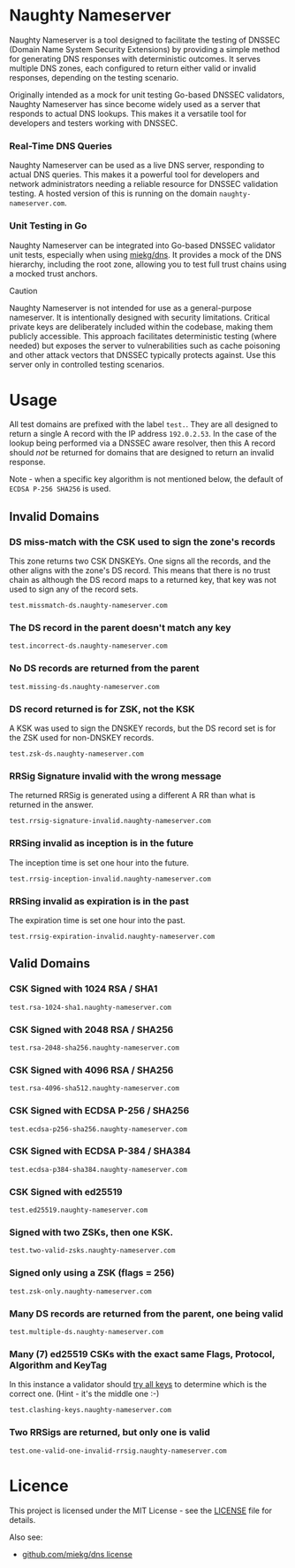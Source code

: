 # Naughty Nameserver

Naughty Nameserver is a tool designed to facilitate the testing of DNSSEC (Domain Name System Security Extensions) 
by providing a simple method for generating DNS responses with deterministic outcomes. It serves multiple DNS 
zones, each configured to return either valid or invalid responses, depending on the testing scenario.

Originally intended as a mock for unit testing Go-based DNSSEC validators, Naughty Nameserver has since become 
widely used as a server that responds to actual DNS lookups. This makes it a versatile tool for developers and 
testers working with DNSSEC.

### Real-Time DNS Queries
Naughty Nameserver can be used as a live DNS server, responding to actual DNS queries. This makes it a 
powerful tool for developers and network administrators needing a reliable resource for DNSSEC validation testing.
A hosted version of this is running on the domain `naughty-nameserver.com`.

### Unit Testing in Go
Naughty Nameserver can be integrated into Go-based DNSSEC validator unit tests, 
especially when using [miekg/dns](https://github.com/miekg). It provides a mock of the DNS hierarchy,
including the root zone, allowing you to test full trust chains using a mocked trust anchors.


> [!CAUTION]
> Naughty Nameserver is not intended for use as a general-purpose nameserver. 
> It is intentionally designed with security limitations. Critical private keys are deliberately 
> included within the codebase, making them publicly accessible. This approach facilitates deterministic 
> testing (where needed) but exposes the server to vulnerabilities such as cache poisoning and other attack vectors that 
> DNSSEC typically protects against. Use this server only in controlled testing scenarios.

# Usage

All test domains are prefixed with the label `test.`. They are all designed to return a single A record
with the IP address `192.0.2.53`. In the case of the lookup being performed via a DNSSEC aware resolver, then
this A record should _not_ be returned for domains that are designed to return an invalid response.

Note - when a specific key algorithm is not mentioned below, the default of `ECDSA P-256 SHA256` is used.

## Invalid Domains

### DS miss-match with the CSK used to sign the zone's records
This zone returns two CSK DNSKEYs. One signs all the records, and the other aligns with the zone's DS record.
This means that there is no trust chain as although the DS record maps to a returned key, that key was not
used to sign any of the record sets.
```text
test.missmatch-ds.naughty-nameserver.com
```

### The DS record in the parent doesn't match any key
```text
test.incorrect-ds.naughty-nameserver.com
```

### No DS records are returned from the parent
```text
test.missing-ds.naughty-nameserver.com
```

### DS record returned is for ZSK, not the KSK
A KSK was used to sign the DNSKEY records, but the DS record set is for the ZSK used for non-DNSKEY records.
```text
test.zsk-ds.naughty-nameserver.com
```

### RRSig Signature invalid with the wrong message
The returned RRSig is generated using a different A RR than what is returned in the answer.
```text
test.rrsig-signature-invalid.naughty-nameserver.com
```

### RRSing invalid as inception is in the future
The inception time is set one hour into the future.
```text
test.rrsig-inception-invalid.naughty-nameserver.com
```

### RRSing invalid as expiration is in the past
The expiration time is set one hour into the past.
```text
test.rrsig-expiration-invalid.naughty-nameserver.com
```

## Valid Domains

### CSK Signed with 1024 RSA / SHA1
```text
test.rsa-1024-sha1.naughty-nameserver.com
```

### CSK Signed with 2048 RSA / SHA256
```text
test.rsa-2048-sha256.naughty-nameserver.com
```

### CSK Signed with 4096 RSA / SHA256
```text
test.rsa-4096-sha512.naughty-nameserver.com
```

### CSK Signed with ECDSA P-256 / SHA256
```text
test.ecdsa-p256-sha256.naughty-nameserver.com
```

### CSK Signed with ECDSA P-384 / SHA384
```text
test.ecdsa-p384-sha384.naughty-nameserver.com
```

### CSK Signed with ed25519
```text
test.ed25519.naughty-nameserver.com
```

### Signed with two ZSKs, then one KSK.
```text
test.two-valid-zsks.naughty-nameserver.com
```

### Signed only using a ZSK (flags = 256)
```text
test.zsk-only.naughty-nameserver.com
```

### Many DS records are returned from the parent, one being valid
```text
test.multiple-ds.naughty-nameserver.com
```

### Many (7) ed25519 CSKs with the exact same Flags, Protocol, Algorithm and KeyTag
In this instance a validator should [try all keys](https://datatracker.ietf.org/doc/html/rfc4035#section-5.3.1) to 
determine which is the correct one.
(Hint - it's the middle one :-)
```text
test.clashing-keys.naughty-nameserver.com
```

### Two RRSigs are returned, but only one is valid
```text
test.one-valid-one-invalid-rrsig.naughty-nameserver.com
```

# Licence
This project is licensed under the MIT License - see the [LICENSE](LICENSE) file for details.

Also see:
- [github.com/miekg/dns license](https://github.com/miekg/dns/blob/master/LICENSE)

